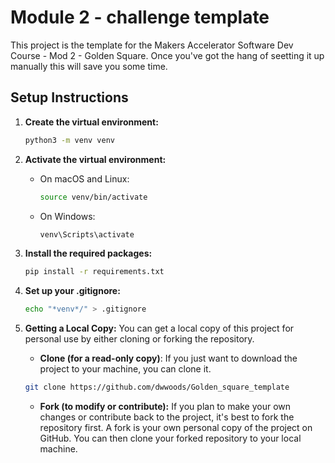# Module 2 - challenge template

This project is the template for the Makers Accelerator Software Dev Course - Mod 2 - Golden Square. Once you've got the hang of seetting it up manually this will save you some time. 

## Setup Instructions

1.  **Create the virtual environment:**
   
    ```bash
    python3 -m venv venv
    ```

2.  **Activate the virtual environment:**
   
    * On macOS and Linux:
        ```bash
        source venv/bin/activate
        ```
    * On Windows:
        ```bash
        venv\Scripts\activate
        ```

3.  **Install the required packages:**

    ```bash
    pip install -r requirements.txt
    ```

4. **Set up your .gitignore:**
    
    ```bash
    echo "*venv*/" > .gitignore
    ```

5. **Getting a Local Copy:**
You can get a local copy of this project for personal use by either cloning or forking the repository.

   * **Clone (for a read-only copy)**: If you just want to download the project to your machine, you can clone it.

    ```Bash
    git clone https://github.com/dwwoods/Golden_square_template
    ```

   * **Fork (to modify or contribute):** If you plan to make your own changes or contribute back to the project, it's best to fork the repository first. A fork is your own personal copy of the project on GitHub. You can then clone your forked repository to your local machine.


